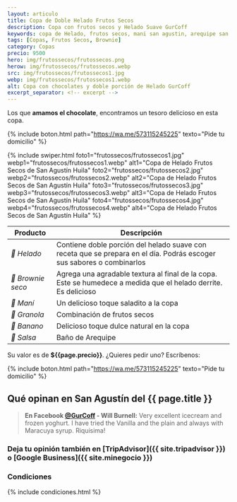 ```yaml
---
layout: articulo
title: Copa de Doble Helado Frutos Secos
description: Copa con frutos secos y Helado Suave GurCoff
keywords: copa de Helado, frutos secos, mani san agustin, arequipe san agustin, cereales san agustin
tags: [Copas, Frutos Secos, Brownie]
category: Copas
precio: 9500
hero: img/frutossecos/frutossecos.png
herow: img/frutossecos/frutossecos.webp
src: img/frutossecos/frutossecos1.jpg
webp: img/frutossecos/frutossecos1.webp
alt: Copa con chocolates y doble porción de Helado GurCoff
excerpt_separator: <!-- excerpt -->
---
```

Los que **amamos el chocolate**, encontramos un tesoro delicioso en esta copa.

<!-- excerpt -->

{% include boton.html path="https://wa.me/573115245225" texto="Pide tu domicilio" %}

<!-- Swiper -->
{% include swiper.html foto1="frutossecos/frutossecos1.jpg" webp1="frutossecos/frutossecos1.webp" alt1="Copa de Helado Frutos Secos de San Agustín Huila" foto2="frutossecos/frutossecos2.jpg" webp2="frutossecos/frutossecos2.webp" alt2="Copa de Helado Frutos Secos de San Agustín Huila" foto3="frutossecos/frutossecos3.jpg" webp3="frutossecos/frutossecos3.webp" alt3="Copa de Helado Frutos Secos de San Agustín Huila" foto4="frutossecos/frutossecos4.jpg" webp4="frutossecos/frutossecos4.webp" alt4="Copa de Helado Frutos Secos de San Agustín Huila" %}

| Producto | Descripción |
| ----------- | ------ |
| *🍦 Helado* | Contiene doble porción del helado suave con receta que se prepara en el día. Podrás escoger sus sabores o combinarlos |
| *🥮 Brownie seco* | Agrega una agradable textura al final de la copa. Este se humedece a medida que el helado derrite. Es delicioso |
| *🥜 Maní* | Un delicioso toque saladito a la copa |
| *🥠 Granola* | Combinación de frutos secos |
| *🍌 Banano* | Delicioso toque dulce natural en la copa |
| *🍯 Salsa* | Baño de Arequipe |

Su valor es de **${{page.precio}}**. ¿Quieres pedir uno? Escríbenos:

{% include boton.html path="https://wa.me/573115245225" texto="Pide tu domicilio" %}

## Qué opinan en San Agustín del {{ page.title }}

> **En Facebook [@GurCoff]({{site.facebook}}) - Will Burnell:** Very excellent icecream and frozen yoghurt. I have tried the Vanilla and the plain and always with Maracuya syrup. Riquisima!

### Deja tu opinión también en [TripAdvisor]({{ site.tripadvisor }}) o [Google Business]({{ site.minegocio }})

### Condiciones

{% include condiciones.html %}
